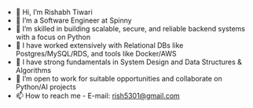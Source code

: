 - 👋 Hi, I’m Rishabh Tiwari
- 👀 I’m a Software Engineer at Spinny 
- 🌱 I’m skilled in building scalable, secure, and reliable backend systems with a focus on Python
- 🌱 I have worked extensively with Relational DBs like Postgres/MySQL/RDS, and tools like Docker/AWS
- 🌱 I have strong fundamentals in System Design and Data Structures & Algorithms
- 💞️ I’m open to work for suitable opportunities and collaborate on Python/AI projects
- 📫 How to reach me - E-mail: rish5301@gmail.com 

<!---
rtango5301/rtango5301 is a ✨ special ✨ repository because its `README.md` (this file) appears on your GitHub profile.
You can click the Preview link to take a look at your changes.
--->
